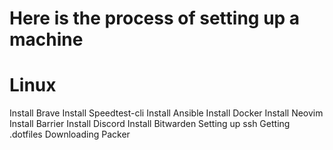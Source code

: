 # Here is the process of setting up a machine

# Linux
Install Brave
Install Speedtest-cli
Install Ansible
Install Docker
Install Neovim
Install Barrier
Install Discord
Install Bitwarden
Setting up ssh
Getting .dotfiles
Downloading Packer


